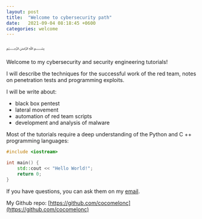 ```yaml
---
layout: post
title:  "Welcome to cybersecurity path"
date:   2021-09-04 08:18:45 +0600
categories: welcome
---
```


﷽

Welcome to my cybersecurity and security engineering tutorials!

I will describe the techniques for the successful work of the red team, notes on penetration tests and programming exploits.

I will be write about:
- black box pentest
- lateral movement
- automation of red team scripts
- development and analysis of malware 

Most of the tutorials require a deep understanding of the Python and C ++ programming languages:

```cpp
#include <iostream>

int main() {
    std::cout << "Hello World!";
    return 0;
}
```

If you have questions, you can ask them on my [email](zhzhussupovkz@gmail.com).

My Github repo: [https://github.com/cocomelonc](https://github.com/cocomelonc)
